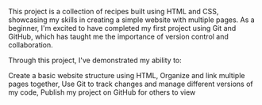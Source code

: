 This project is a collection of recipes built using HTML and CSS, showcasing my skills in creating a simple website with multiple pages. As a beginner, I'm excited to have completed my first project using Git and GitHub, which has taught me the importance of version control and collaboration.

Through this project, I've demonstrated my ability to:

Create a basic website structure using HTML, 
Organize and link multiple pages together, 
Use Git to track changes and manage different versions of my code, 
Publish my project on GitHub for others to view